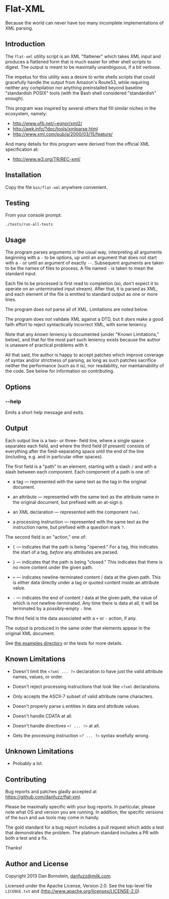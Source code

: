 Flat-XML
========

Because the world can never have too many incomplete implementations
of XML parsing.

Introduction
------------

The `flat-xml` utility script is an XML "flattener" which takes
XML input and produces a flattened form that is much easier for
other shell scripts to digest. The output is meant to be maximally
unambiguous, if a bit verbose.

The impetus for this utility was a desire to write shells scripts that
could gracefully handle the output from Amazon's Route53, while
requiring neither any compilation nor anything preinstalled beyond
baseline "standardish POSIX" tools (with the Bash shell considered
"standardish" enough).

This program was inspired by several others that fill similar niches
in the ecosystem, namely:

* <http://www.ofb.net/~egnor/xml2/>
* <http://awk.info/?doc/tools/xmlparse.html>
* <http://www.xml.com/pub/a/2000/03/15/feature/>

And many details for this program were derived from the official
XML specification at:

* <http://www.w3.org/TR/REC-xml/>


Installation
------------

Copy the file `bin/flat-xml` anywhere convenient.


Testing
-------

From your console prompt:

```shell
./tests/run-all-tests
```


Usage
-----

The program parses arguments in the usual way, interpreting all arguments
beginning with a `-` to be options, up until an argument that does not
start with a `-` or until an argument of exactly `--`. Subsequent arguments
are taken to be the names of files to process. A file named `-` is taken
to mean the standard input.

Each file to be processed is first read to completion (so, don't
expect it to operate on an unterminated input stream). After that,
it is parsed as XML, and each element of the file is emitted to
standard output as one or more lines.

The program does *not* parse all of XML. Limitations are noted below.

The program does *not* validate XML against a DTD, but it *does* make
a good faith effort to reject syntactically incorrect XML, with some
leniency.

Note that any *known* leniency is documented (under "Known
Limitations," below), and that for the most part such leniency exists
because the author is unaware of practical problems with it.

All that said, the author is happy to accept patches which improve
coverage of syntax and/or strictness of parsing, as long as such
patches sacrifice neither the performance (such as it is), nor
readability, nor maintainability of the code. See below for
information on contributing.


Options
-------

### --help

Emits a short help message and exits.


Output
------

Each output line is a two- or three- field line, where a single
space separates each field, and where the third field (if present)
consists of everything after the field-separating space until the
end of the line (including, e.g. and in particular other spaces).

The first field is a "path" to an element, starting with a slash `/`
and with a slash between each component. Each component of a path is
one of:

* a tag &mdash; represented with the same text as the tag in the original
  document.

* an attribute &mdash; represented with the same text as the attribute
  name in the original document, but prefixed with an at-sign `@`.

* an XML declaration &mdash; represented with the component `?xml`.

* a processing instruction &mdash; represented with the same text as
  the instruction name, but prefixed with a question mark `?`.

The second field is an "action," one of:

* `{` &mdash; indicates that the path is being "opened." For a tag,
  this indicates the start of a tag, *before* any attributes are
  parsed.

* `}` &mdash; indicates that the path is being "closed." This indicates
  that there is no more content under the given path.

* `+` &mdash; indicates newline-terminated content / data at the given
  path. This is either data directly under a tag or quoted content
  inside an attribute value.

* `-` &mdash; indicates the end of content / data at the given
  path, the value of which is *not* newline-terminated. Any time there
  is data at all, it will be terminated by a possibly-empty `-` line.

The third field is the data associated with a `+` or `-` action, if any.

The output is produced in the same order that elements appear in the
original XML document.

See [the examples directory](examples/) or the tests for more details.


Known Limitations
-----------------

* Doesn't limit the `<?xml ... ?>` declaration to have just the valid
  attribute names, values, or order.

* Doesn't reject processing instructions that look like `<?xml`
  declarations.

* Only accepts the ASCII-7 subset of valid attribute name characters.

* Doesn't properly parse `&` entities in data and attribute values.

* Doesn't handle CDATA at all.

* Doesn't handle directives `<! ... !>` at all.

* Gets the processing instruction `<? ... ?>` syntax woefully wrong.


Unknown Limitations
-------------------

* Probably a lot.


Contributing
------------

Bug reports and patches gladly accepted at
<https://github.com/danfuzz/flat-xml>.

Please be maximally specific with your bug reports. In particular,
please note what OS and version you are running. In addition, the
specific versions of the `bash` and `awk` tools may come in handy.

The gold standard for a bug report includes a pull request which
adds a test that demonstrates the problem. The platinum standard
includes a PR with both a test and a fix.

Thanks!


Author and License
------------------

Copyright 2013 Dan Bornstein, <danfuzz@milk.com>.

Licensed under the Apache License, Version 2.0. See the top-level
file `LICENSE.txt` and (http://www.apache.org/licenses/LICENSE-2.0).

